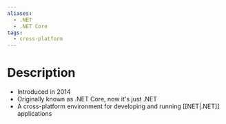 ```yaml
---
aliases:
  - .NET
  - .NET Core
tags:
  - cross-platform
---
```

# Description
- Introduced in 2014
- Originally known as .NET Core, now it's just .NET
- A cross-platform environment for developing and running [[NET|.NET]] applications